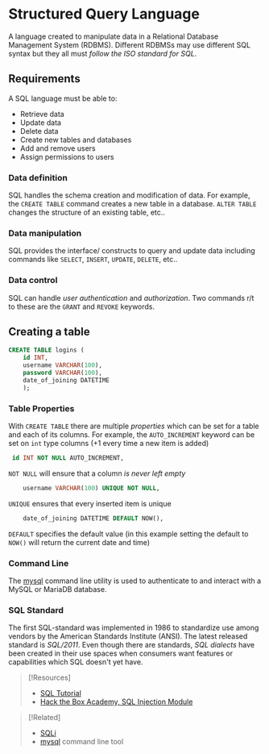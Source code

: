 # Structured Query Language
A language created to manipulate data in a Relational Database Management System (RDBMS). Different RDBMSs may use different SQL syntax but they all must *follow the ISO standard for SQL*.
## Requirements
A SQL language must be able to:
- Retrieve data
- Update data
- Delete data
- Create new tables and databases
- Add and remove users
- Assign permissions to users
### Data definition
SQL handles the schema creation and modification of data. For example, the `CREATE TABLE` command creates a new table in a database. `ALTER TABLE` changes the structure of an existing table, etc..
### Data manipulation
SQL provides the interface/ constructs to query and update data including commands like ``SELECT``, ``INSERT``, ``UPDATE``, ``DELETE``, etc..
### Data control
SQL can handle *user authentication* and *authorization*. Two commands r/t to these are the `GRANT` and `REVOKE` keywords.
## Creating a table
``` sql
CREATE TABLE logins (
    id INT,
    username VARCHAR(100),
    password VARCHAR(100),
    date_of_joining DATETIME
    );
```
### Table Properties
With `CREATE TABLE` there are multiple *properties* which can be set for a table and each of its columns. For example, the `AUTO_INCREMENT` keyword can be set on `int` type columns (+1 every time a new item is added)
```sql
 id INT NOT NULL AUTO_INCREMENT,
```
`NOT NULL` will ensure that a column *is never left empty*
```sql
    username VARCHAR(100) UNIQUE NOT NULL,
```
`UNIQUE` ensures that every inserted item is unique
```sql
    date_of_joining DATETIME DEFAULT NOW(),
```
`DEFAULT` specifies the default value (in this example setting the default to `NOW()` will return the current date and time)
### Command Line
The [mysql](../../CLI-tools/linux/mysql.md) command line utility is used to authenticate to and interact with a MySQL or MariaDB database.
### SQL Standard
The first SQL-standard was implemented in 1986 to standardize use among vendors by the American Standards Institute (ANSI). The latest released standard is *SQL/2011*. Even though there are standards, *SQL dialects* have been created in their use spaces when consumers want features or capabilities which SQL doesn't yet have.

>[!Resources]
> - [SQL Tutorial](https://www.sqltutorial.org/)
> - [Hack the Box Academy, SQL Injection Module](https://academy.hackthebox.com/module/33/section/177)

> [!Related]
> - [SQLi](../../cybersecurity/TTPs/exploitation/injection/SQLi.md)
> - [mysql](../../CLI-tools/linux/mysql.md) command line tool